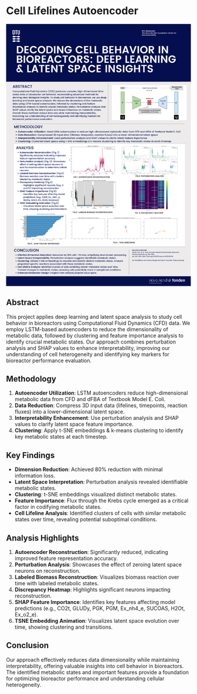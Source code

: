 # Cell Lifelines Autoencoder

![Conference Poster](Conference%20Poster.png)

## Abstract

This project applies deep learning and latent space analysis to study cell behavior in bioreactors using Computational Fluid Dynamics (CFD) data. We employ LSTM-based autoencoders to reduce the dimensionality of metabolic data, followed by clustering and feature importance analysis to identify crucial metabolic states. Our approach combines perturbation analysis and SHAP values to enhance interpretability, improving our understanding of cell heterogeneity and identifying key markers for bioreactor performance evaluation.

## Methodology

1. **Autoencoder Utilization**: LSTM autoencoders reduce high-dimensional metabolic data from CFD and dFBA of Textbook Model E. Coli.
2. **Data Reduction**: Compress 3D input data (lifelines, timepoints, reaction fluxes) into a lower-dimensional latent space.
3. **Interpretability Enhancement**: Use perturbation analysis and SHAP values to clarify latent space feature importance.
4. **Clustering**: Apply t-SNE embeddings & k-means clustering to identify key metabolic states at each timestep.

## Key Findings

- **Dimension Reduction**: Achieved 80% reduction with minimal information loss.
- **Latent Space Interpretation**: Perturbation analysis revealed identifiable metabolic states.
- **Clustering**: t-SNE embeddings visualized distinct metabolic states.
- **Feature Importance**: Flux through the Krebs cycle emerged as a critical factor in codifying metabolic states.
- **Cell Lifeline Analysis**: Identified clusters of cells with similar metabolic states over time, revealing potential suboptimal conditions.

## Analysis Highlights

1. **Autoencoder Reconstruction**: Significantly reduced, indicating improved feature representation accuracy.
2. **Perturbation Analysis**: Showcases the effect of zeroing latent space neurons on reconstruction.
3. **Labeled Biomass Reconstruction**: Visualizes biomass reaction over time with labeled metabolic states.
4. **Discrepancy Heatmap**: Highlights significant neurons impacting reconstruction.
5. **SHAP Feature Importance**: Identifies key features affecting model predictions (e.g., CO2t, GLUDy, PGK, PGM, Ex_nh4_e, SUCOAS, H2Ot, Ex_o2_e).
6. **TSNE Embedding Animation**: Visualizes latent space evolution over time, showing clustering and transitions.

## Conclusion

Our approach effectively reduces data dimensionality while maintaining interpretability, offering valuable insights into cell behavior in bioreactors. The identified metabolic states and important features provide a foundation for optimizing bioreactor performance and understanding cellular heterogeneity.
